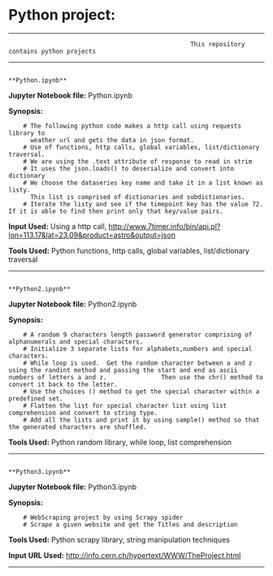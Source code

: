 # **Python project:**

******************************************************************************************************************************************************************* 
                                                      This repository contains python projects
******************************************************************************************************************************************************************* 

                                                                  **Python.ipynb**

**Jupyter Notebook file:** 
        Python.ipynb

**Synopsis:**
        
        # The following python code makes a http call using requests library to 
          weather url and gets the data in json format.
        # Use of functions, http calls, global variables, list/dictionary traversal.
        # We are using the .text attribute of response to read in strim
        # It uses the json.loads() to deserialize and convert into dictionary
        # We choose the dataseries key name and take it in a list known as listy. 
          This list is comprised of dictionaries and subdictionaries.
        # Iterate the listy and see if the timepoint key has the value 72.  If it is able to find then print only that key/value pairs.


**Input Used:**
        Using a http call, http://www.7timer.info/bin/api.pl?lon=113.17&lat=23.09&product=astro&output=json 
        
**Tools Used:**
        Python functions, http calls, global variables, list/dictionary traversal

*******************************************************************************************************************************************************************                                                      
                                                                  **Python2.ipynb**

**Jupyter Notebook file:** 
        Python2.ipynb

**Synopsis:**
        
        # A random 9 characters length password generator comprising of alphanumerals and special characters.
        # Initialize 3 separate lists for alphabets,numbers and special characters.
        # While loop is used.  Get the random character between a and z using the randint method and passing the start and end as ascii numbers of letters a and z.               Then use the chr() method to convert it back to the letter.
        # Use the choices () method to get the special character within a predefined set.
        # Flatten the list for special character list using list comprehension and convert to string type.
        # Add all the lists and print it by using sample() method so that the generated characters are shuffled.
     
**Tools Used:**
        Python random library, while loop, list comprehension

******************************************************************************************************************************************************************* 
                                                                  **Python3.ipynb**

**Jupyter Notebook file:** 
        Python3.ipynb

**Synopsis:**
        
        # WebScraping project by using Scrapy spider
        # Scrape a given website and get the Titles and description
     
**Tools Used:**
        Python scrapy library, string manipulation techniques
        
**Input URL Used:**
        http://info.cern.ch/hypertext/WWW/TheProject.html
        
        
******************************************************************************************************************************************************************* 
        
        
